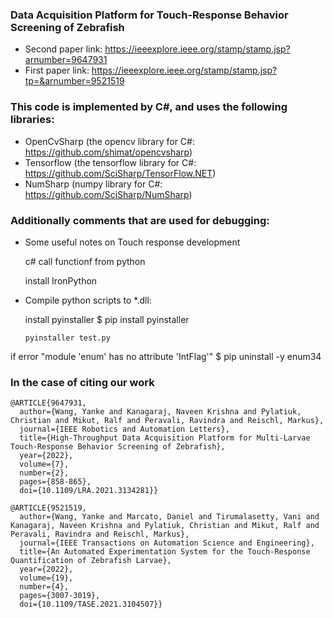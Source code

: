 ### Data Acquisition Platform for Touch-Response Behavior Screening of Zebrafish

- Second paper link: https://ieeexplore.ieee.org/stamp/stamp.jsp?arnumber=9647931
- First paper link: https://ieeexplore.ieee.org/stamp/stamp.jsp?tp=&arnumber=9521519

### This code is implemented by C#, and uses the following libraries:

- OpenCvSharp (the opencv library for C#: https://github.com/shimat/opencvsharp)
- Tensorflow (the tensorflow library for C#: https://github.com/SciSharp/TensorFlow.NET)
- NumSharp (numpy library for C#: https://github.com/SciSharp/NumSharp)

### Additionally comments that are used for debugging:

- Some useful notes on Touch response development

    c# call functionf from python

    install IronPython

- Compile python scripts to *.dll:

    install pyinstaller $ pip install pyinstaller

    `pyinstaller test.py`

if error "module 'enum' has no attribute 'IntFlag'" $ pip uninstall -y enum34

### In the case of citing our work

```
@ARTICLE{9647931,
  author={Wang, Yanke and Kanagaraj, Naveen Krishna and Pylatiuk, Christian and Mikut, Ralf and Peravali, Ravindra and Reischl, Markus},
  journal={IEEE Robotics and Automation Letters}, 
  title={High-Throughput Data Acquisition Platform for Multi-Larvae Touch-Response Behavior Screening of Zebrafish}, 
  year={2022},
  volume={7},
  number={2},
  pages={858-865},
  doi={10.1109/LRA.2021.3134281}}
```

```
@ARTICLE{9521519,
  author={Wang, Yanke and Marcato, Daniel and Tirumalasetty, Vani and Kanagaraj, Naveen Krishna and Pylatiuk, Christian and Mikut, Ralf and Peravali, Ravindra and Reischl, Markus},
  journal={IEEE Transactions on Automation Science and Engineering}, 
  title={An Automated Experimentation System for the Touch-Response Quantification of Zebrafish Larvae}, 
  year={2022},
  volume={19},
  number={4},
  pages={3007-3019},
  doi={10.1109/TASE.2021.3104507}}
```
